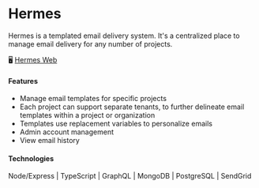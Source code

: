 # Hermes

Hermes is a templated email delivery system. It's a centralized place to manage email delivery for any number of projects.

🖥 [Hermes Web](https://github.com/craigmcampbell/Hermes-Web)

#### Features
* Manage email templates for specific projects
* Each project can support separate tenants, to further delineate email templates within a project or organization
* Templates use replacement variables to personalize emails
* Admin account management
* View email history

#### Technologies
Node/Express | TypeScript | GraphQL | MongoDB | PostgreSQL | SendGrid
